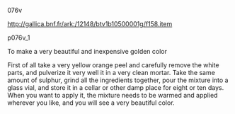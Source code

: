 076v

http://gallica.bnf.fr/ark:/12148/btv1b10500001g/f158.item

p076v_1

To make a very beautiful and inexpensive golden color

First of all take a very yellow orange peel and carefully remove the white parts, and pulverize it very well  it in a very clean mortar. Take the same amount of sulphur, grind all the ingredients together, pour the mixture into a glass vial, and store it in a cellar or other damp place for eight or ten days. When you want to apply it, the mixture needs to be warmed and applied wherever you like, and you will see a very beautiful color. 
